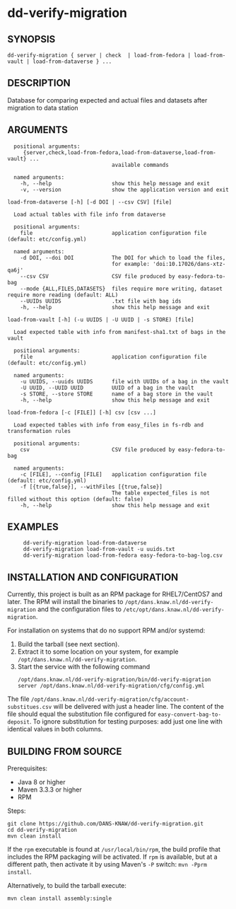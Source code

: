 dd-verify-migration
=========================

SYNOPSIS
--------

    dd-verify-migration { server | check  | load-from-fedora | load-from-vault | load-from-dataverse } ...

DESCRIPTION
-----------

Database for comparing expected and actual files and datasets after migration to data station


ARGUMENTS
---------

      positional arguments:
         {server,check,load-from-fedora,load-from-dataverse,load-from-vault} ...
                                     available commands

      named arguments:      
        -h, --help                   show this help message and exit
        -v, --version                show the application version and exit

    load-from-dataverse [-h] [-d DOI | --csv CSV] [file]
      
      Load actual tables with file info from dataverse
      
      positional arguments:
        file                         application configuration file (default: etc/config.yml)

      named arguments:      
        -d DOI, --doi DOI            The DOI for which to load the files,
                                     for example: 'doi:10.17026/dans-xtz-qa6j'
        --csv CSV                    CSV file produced by easy-fedora-to-bag
        --mode {ALL,FILES,DATASETS}  files require more writing, dataset require more reading (default: ALL)
        --UUIDs UUIDS                .txt file with bag ids
        -h, --help                   show this help message and exit

    load-from-vault [-h] (-u UUIDS | -U UUID | -s STORE) [file]
         
      Load expected table with info from manifest-sha1.txt of bags in the vault

      positional arguments:
        file                         application configuration file (default: etc/config.yml)

      named arguments:     
        -u UUIDS, --uuids UUIDS      file with UUIDs of a bag in the vault
        -U UUID, --UUID UUID         UUID of a bag in the vault
        -s STORE, --store STORE      name of a bag store in the vault
        -h, --help                   show this help message and exit

    load-from-fedora [-c [FILE]] [-h] csv [csv ...]

      Load expected tables with info from easy_files in fs-rdb and transformation rules

      positional arguments:
        csv                          CSV file produced by easy-fedora-to-bag

      named arguments:
        -c [FILE], --config [FILE]   application configuration file (default: etc/config.yml)
        -f [{true,false}], --withFiles [{true,false}]
                                     The table expected_files is not filled without this option (default: false)
        -h, --help                   show this help message and exit

EXAMPLES
--------

         dd-verify-migration load-from-dataverse
         dd-verify-migration load-from-vault -u uuids.txt
         dd-verify-migration load-from-fedora easy-fedora-to-bag-log.csv

INSTALLATION AND CONFIGURATION
------------------------------
Currently, this project is built as an RPM package for RHEL7/CentOS7 and later. The RPM will install the binaries to
`/opt/dans.knaw.nl/dd-verify-migration` and the configuration files to `/etc/opt/dans.knaw.nl/dd-verify-migration`. 

For installation on systems that do no support RPM and/or systemd:

1. Build the tarball (see next section).
2. Extract it to some location on your system, for example `/opt/dans.knaw.nl/dd-verify-migration`.
3. Start the service with the following command
   ```
   /opt/dans.knaw.nl/dd-verify-migration/bin/dd-verify-migration server /opt/dans.knaw.nl/dd-verify-migration/cfg/config.yml 
   ```

The file `/opt/dans.knaw.nl/dd-verify-migration/cfg/account-substitues.csv` will be delivered with just a header line.
The content of the file should equal the substitution file configured for `easy-convert-bag-to-deposit`.
To ignore substitution for testing purposes: add just one line with identical values in both columns.

BUILDING FROM SOURCE
--------------------
Prerequisites:

* Java 8 or higher
* Maven 3.3.3 or higher
* RPM

Steps:
    
    git clone https://github.com/DANS-KNAW/dd-verify-migration.git
    cd dd-verify-migration 
    mvn clean install

If the `rpm` executable is found at `/usr/local/bin/rpm`, the build profile that includes the RPM 
packaging will be activated. If `rpm` is available, but at a different path, then activate it by using
Maven's `-P` switch: `mvn -Pprm install`.

Alternatively, to build the tarball execute:

    mvn clean install assembly:single
